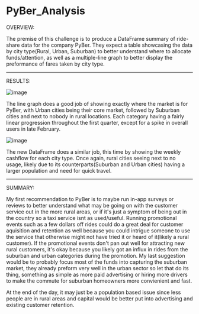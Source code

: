 # PyBer_Analysis
OVERVIEW:

The premise of this challenge is to produce a DataFrame summary of ride-share data for the company PyBer. They expect a table showcasing the data by city type(Rural, Urban, Suburban) to better understand where to allocate funds/attention, as well as a multiple-line graph to better display the preformance of fares taken by city type.

---

RESULTS:

![image](https://user-images.githubusercontent.com/105184244/179712475-5a23874c-2b2b-4afa-b14d-7fab7e78ea7f.png)

The line graph does a good job of showing exactly where the market is for PyBer, with Urban cities being their core market, followed by Suburban cities and next to nobody in rural locations. Each category having a fairly linear progression throughout the first quarter, except for a spike in overall users in late February.

![image](https://user-images.githubusercontent.com/105184244/179714284-26ccaea3-ba15-45e2-a45c-903472a3a33c.png)

The new DataFrame does a similar job, this time by showing the weekly cashflow for each city type. Once again, rural cities seeing next to no usage, likely due to its counterparts(Suburban and Urban cities) having a larger population and need for quick travel.  

---

SUMMARY:

My first recommendation to PyBer is to maybe run in-app surveys or reviews to better understand what may be going on with the customer service out in the more rural areas, or if it's just a symptom of being out in the country so a taxi service isnt as used/useful. Running promotional events such as a few dollars off rides could do a great deal for customer aquisition and retention as well because you could intrigue someone to use the service that otherwise might not have tried it or heard of it(likely a rural customer). If the promotional events don't pan out well for attracting new rural customers, it's okay because you likely got an influx in rides from the suburban and urban categories during the promotion. My last suggestion would be to probably focus most of the funds into capturing the suburban market, they already preform very well in the urban sector so let that do its thing, something as simple as more paid advertising or hiring more drivers to make the commute for suburban homeowners more convienient and fast.

At the end of the day, it may just be a population based issue since less people are in rural areas and capital would be better put into advertising and existing customer retention.
